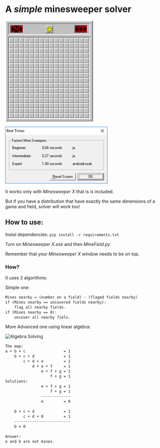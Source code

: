 # A _simple_ minesweeper solver

![Presentation](gameplay.gif)


![Presentation](scores.png)


It works only with _Minesweeper X_ that is is included.

But if you have a distribution that have exactly the same dimensions of a game and field, solver will work too!

## How to use:
Instal dependencies:
 ```pip install -r requirements.txt```

 
Turn on _Minesweeper X.exe_ and then _MineField.py_.

Remember that your _Minesweeper X_ window needs to be on top.

### How?
It uses 2 algorithms:

Simple one:
```
Mines nearby = (number on a field) - (flaged fields nearby)
if (Mines nearby == uncovered fields nearby):
    flag all nearby fields.
if (Mines nearby == 0):
    uncover all nearby fiels.
```


More Advanced one using linear algebra:

![Algebra Solving](solve.png)
```
The map:
a + b + c                 = 1
    b + c + d             = 1
        c + d + e         = 1
            d + e + f     = 1
                e + f + g = 1
                    f + g = 1
Solutions:
                e + f + g = 1
                    f + g = 1
                -------------
                e         = 0

    b + c + d             = 1
        c + d + 0         = 1
    -------------------------
    b = 0

Answer:
e and b are not mines.
```
